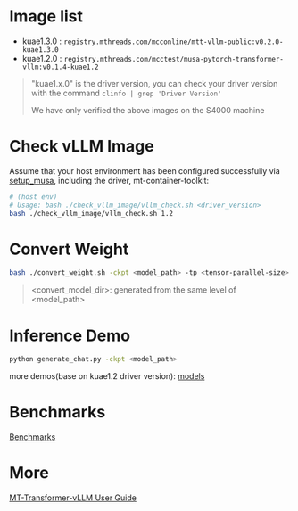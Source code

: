# Image list

- kuae1.3.0 : `registry.mthreads.com/mcconline/mtt-vllm-public:v0.2.0-kuae1.3.0`
- kuae1.2.0 : `registry.mthreads.com/mcctest/musa-pytorch-transformer-vllm:v0.1.4-kuae1.2`

> "kuae1.x.0" is the driver version, you can check your driver version with the command `clinfo | grep 'Driver Version'`
>
> We have only verified the above images on the S4000 machine

# Check vLLM Image

Assume that your host environment has been configured successfully via [setup_musa](../setup_musa), including the driver, mt-container-toolkit:

```bash
# (host env)
# Usage: bash ./check_vllm_image/vllm_check.sh <driver_version>
bash ./check_vllm_image/vllm_check.sh 1.2
```

# Convert Weight

```bash
bash ./convert_weight.sh -ckpt <model_path> -tp <tensor-parallel-size>
```

> <convert_model_dir>: generated from the same level of <model_path>

# Inference Demo

```bash
python generate_chat.py -ckpt <model_path>
```

more demos(base on kuae1.2 driver version): [models](./models)

# Benchmarks

[Benchmarks](./benchmarks)

# More

[MT-Transformer-vLLM User Guide](https://docs.mthreads.com/mtt/mtt-doc-online/)
